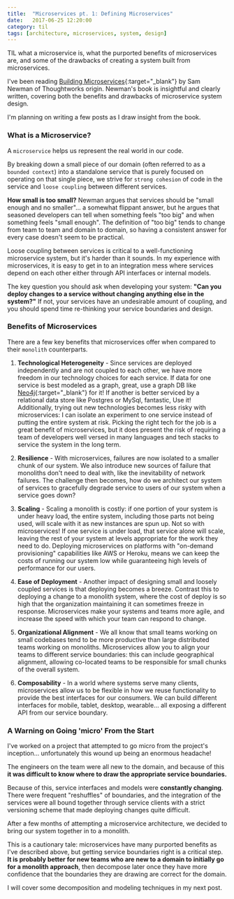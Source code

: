 ```yaml
---
title:  "Microservices pt. 1: Defining Microservices"
date:   2017-06-25 12:20:00
category: til
tags: [architecture, microservices, system, design]
---
```


TIL what a microservice is, what the purported benefits of microservices are, and some of the drawbacks of creating a system built from microservices.

I've been reading [Building Microservices][micro]{:target="_blank"} by Sam Newman of Thoughtworks origin. Newman's book is insightful and clearly written, covering both the benefits and drawbacks of microservice system design.

I'm planning on writing a few posts as I draw insight from the book.

### What is a Microservice?

A `microservice` helps us represent the real world in our code.

By breaking down a small piece of our domain (often referred to as a `bounded context`) into a standalone service that is purely focused on operating on that single piece, we strive for `strong cohesion` of code in the service and `loose coupling` between different services.

**How small is too small?** Newman argues that services should be "small enough and no smaller"... a somewhat flippant answer, but he argues that seasoned developers can tell when something feels "too big" and when something feels "small enough". The definition of "too big" tends to change from team to team and domain to domain, so having a consistent answer for every case doesn't seem to be practical.

Loose coupling between services is critical to a well-functioning microservice system, but it's harder than it sounds. In my experience with microservices, it is easy to get in to an integration mess where services depend on each other either through API interfaces or internal models.

The key question you should ask when developing your system: **"Can you deploy changes to a service without changing anything else in the system?"** If not, your services have an undesirable amount of coupling, and you should spend time re-thinking your service boundaries and design.

### Benefits of Microservices

There are a few key benefits that microservices offer when compared to their `monolith` counterparts.

1. **Technological Heterogeneity** - Since services are deployed independently and are not coupled to each other, we have more freedom in our technology choices for each service. If data for one service is best modeled as a graph, great, use a graph DB like [Neo4j][neo4j]{:target="_blank"} for it! If another is better serviced by a relational data store like Postgres or MySql, fantastic, Use it! Additionally, trying out new technologies becomes less risky with microservices: I can isolate an experiment to one service instead of putting the entire system at risk. Picking the right tech for the job is a great benefit of microservices, but it does present the risk of requiring a team of developers well versed in many languages and tech stacks to service the system in the long term.

2. **Resilience** - With microservices, failures are now isolated to a smaller chunk of our system. We also introduce new sources of failure that monoliths don't need to deal with, like the inevitability of network failures. The challenge then becomes, how do we architect our system of services to gracefully degrade service to users of our system when a service goes down?

3. **Scaling** - Scaling a monolith is costly: if one portion of your system is under heavy load, the entire system, including those parts not being used, will scale with it as new instances are spun up. Not so with microservices! If one service is under load, that service alone will scale, leaving the rest of your system at levels appropriate for the work they need to do. Deploying microservices on platforms with "on-demand provisioning" capabilities like AWS or Heroku, means we can keep the costs of running our system low while guaranteeing high levels of performance for our users.

4. **Ease of Deployment** - Another impact of designing small and loosely coupled services is that deploying becomes a breeze. Contrast this to deploying a change to a monolith system, where the cost of deploy is so high that the organization maintaining it can sometimes freeze in response. Microservices make your systems and teams more agile, and increase the speed with which your team can respond to change.

5. **Organizational Alignment** - We all know that small teams working on small codebases tend to be more productive than large distributed teams working on monoliths. Microservices allow you to align your teams to different service boundaries: this can include geographical alignment, allowing co-located teams to be responsible for small chunks of the overall system.

6. **Composability** - In a world where systems serve many clients, microservices allow us to be flexible in how we reuse functionality to provide the best interfaces for our consumers. We can build different interfaces for mobile, tablet, desktop, wearable... all exposing a different API from our service boundary.

### A Warning on Going 'micro' From the Start

I've worked on a project that attempted to go micro from the project's inception... unfortunately this wound up being an enormous headache!

The engineers on the team were all new to the domain, and because of this **it was difficult to know where to draw the appropriate service boundaries.**

Because of this, service interfaces and models were **constantly changing**. There were frequent "reshuffles" of boundaries, and the integration of the services were all bound together through service clients with a strict versioning scheme that made deploying changes quite difficult.

After a few months of attempting a microservice architecture, we decided to bring our system together in to a monolith.

This is a cautionary tale: microservices have many purported benefits as I've described above, but getting service boundaries right is a critical step. **It is probably better for new teams who are new to a domain to initially go for a monolith approach**, then decompose later once they have more confidence that the boundaries they are drawing are correct for the domain.

I will cover some decomposition and modeling techniques in my next post.

[micro]: https://www.amazon.com/Building-Microservices-Designing-Fine-Grained-Systems/dp/1491950358
[neo4j]: https://neo4j.com/
